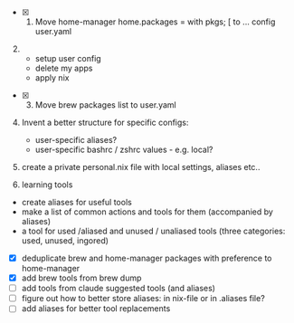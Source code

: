 - [x] 1) Move home-manager home.packages = with pkgs; [
 to ... config user.yaml

2) 
   - setup user config
   - delete my apps
   - apply nix 

- [x] 3) Move brew packages list to user.yaml


4) Invent a better structure for specific configs:
   - user-specific aliases?
   - user-specific bashrc / zshrc values - e.g. local? 

5) create a private personal.nix file with local settings, aliases etc.. 
   
6) learning tools
- create aliases for useful tools
- make a list of common actions and tools for them (accompanied by aliases)
- a tool for used /aliased and unused / unaliased tools (three categories: used, unused, ingored)


- [x] deduplicate brew and home-manager packages with preference to home-manager
- [x] add brew tools from brew dump
- [ ] add tools from claude suggested tools (and aliases)
- [ ] figure out how to better store aliases: in nix-file or in .aliases file?
- [ ] add aliases for better tool replacements